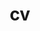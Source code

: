 ---
layout: cv
permalink: /cv/
title: cv
nav: true
nav_order: 4
cv_pdf: Aleksandra_Ma_Website_0124.pdf
---